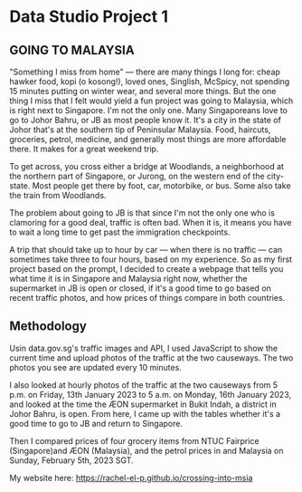 # Data Studio Project 1 
## GOING TO MALAYSIA 

"Something I miss from home" — there are many things I long for: cheap hawker food, kopi (o kosong!), loved ones, Singlish, McSpicy, not spending 15 minutes putting on winter wear, and several more things. 
But the one thing I miss that I felt would yield a fun project was going to Malaysia, which is right next to Singapore. 
I'm not the only one. Many Singaporeans love to go to Johor Bahru, or JB as most people know it. It's a city in the state of Johor that's at the southern tip of Peninsular Malaysia. 
Food, haircuts, groceries, petrol, medicine, and generally most things are more affordable there. It makes for a great weekend trip.

To get across, you cross either a bridge at Woodlands, a neighborhood at the northern part of Singapore, or Jurong, on the western end of the city-state. 
Most people get there by foot, car, motorbike, or bus. Some also take the train from Woodlands.

The problem about going to JB is that since I'm not the only one who is clamoring for a good deal, traffic is often bad. When it is, it means you have to wait a long time to get past the immigration checkpoints.

A trip that should take up to hour by car — when there is no traffic — can sometimes take three to four hours, based on my experience.
So as my first project based on the prompt, I decided to create a webpage that tells you what time it is in Singapore and Malaysia right now, whether the supermarket in JB is open or closed, if it's a good time to go based on recent traffic photos, and how prices of things compare in both countries.

## Methodology

Usin data.gov.sg's traffic images and API, I used JavaScript to show the current time and upload photos of the traffic at the two causeways. The two photos you see are updated every 10 minutes.

I also looked at hourly photos of the traffic at the two causeways from 5 p.m. on Friday, 13th January 2023 to 5 a.m. on Monday, 16th January 2023, and looked at the time the ÆON supermarket in Bukit Indah</a>, a district in Johor Bahru, is open. From here, I came up with the tables whether it's a good time to go to JB and return to Singapore.

Then I compared prices of four grocery items from NTUC Fairprice (Singapore)and ÆON (Malaysia), and the petrol prices in and Malaysia on Sunday, February 5th, 2023 SGT.

My website here: https://rachel-el-p.github.io/crossing-into-msia
